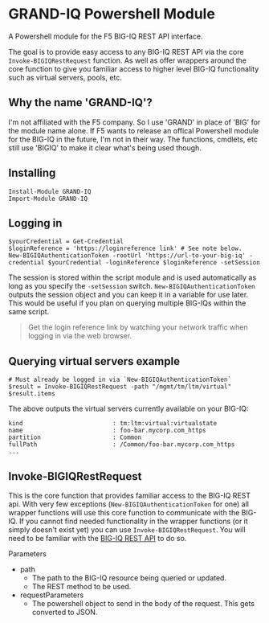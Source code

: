 # GRAND-IQ Powershell Module
A Powershell module for the F5 BIG-IQ REST API interface.

The goal is to provide easy access to any BIG-IQ REST API via the core `Invoke-BIGIQRestRequest` function. As well as offer wrappers around the core function to give you familiar access to higher level BIG-IQ functionality such as virtual servers, pools, etc.

## Why the name 'GRAND-IQ'?
I'm not affiliated with the F5 company. So I use 'GRAND' in place of 'BIG' for the module name alone. If F5 wants to release an offical Powershell module for the BIG-IQ in the future, I'm not in their way. The functions, cmdlets, etc still use 'BIGIQ' to make it clear what's being used though.

## Installing

```
Install-Module GRAND-IQ
Import-Module GRAND-IQ
```

## Logging in

```
$yourCredential = Get-Credential
$loginReference = 'https://loginreference link' # See note below.
New-BIGIQAuthenticationToken -rootUrl 'https://url-to-your-big-iq' -credential $yourCredential -loginReference $loginReference -setSession
```

The session is stored within the script module and is used automatically as long as you specify the `-setSession` switch. `New-BIGIQAuthenticationToken` outputs the session object and you can keep it in a variable for use later. This would be useful if you plan on querying multiple BIG-IQs within the same script.

> Get the login reference link by watching your network traffic when logging in via the web browser.

## Querying virtual servers example

```
# Must already be logged in via `New-BIGIQAuthenticationToken`
$result = Invoke-BIGIQRestRequest -path "/mgmt/tm/ltm/virtual"
$result.items
```

The above outputs the virtual servers currently available on your BIG-IQ:

```
kind                         : tm:ltm:virtual:virtualstate
name                         : foo-bar.mycorp.com_https
partition                    : Common
fullPath                     : /Common/foo-bar.mycorp.com_https
...
```

## Invoke-BIGIQRestRequest

This is the core function that provides familiar access to the BIG-IQ REST api. With very few exceptions (`New-BIGIQAuthenticationToken` for one) all wrapper functions will use this core function to communicate with the BIG-IQ. If you cannot find needed functionality in the wrapper functions (or it simply doesn't exist yet) you can use `Invoke-BIGIQRestRequest`. You will need to be familiar with the [BIG-IQ REST API](https://clouddocs.f5.com/products/big-iq/mgmt-api/v6.0/#) to do so.

Parameters
* path 
    - The path to the BIG-IQ resource being queried or updated.
    - The REST method to be used.
* requestParameters
    - The powershell object to send in the body of the request. This gets converted to JSON.
